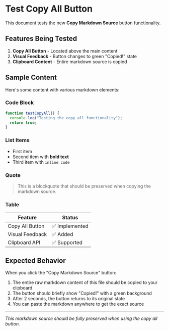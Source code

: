 # Test Copy All Button

This document tests the new **Copy Markdown Source** button functionality.

## Features Being Tested

1. **Copy All Button** - Located above the main content
2. **Visual Feedback** - Button changes to green "Copied!" state
3. **Clipboard Content** - Entire markdown source is copied

## Sample Content

Here's some content with various markdown elements:

### Code Block

```javascript
function testCopyAll() {
  console.log("Testing the copy all functionality");
  return true;
}
```

### List Items

- First item
- Second item with **bold text**
- Third item with `inline code`

### Quote

> This is a blockquote that should be preserved
> when copying the markdown source.

### Table

| Feature | Status |
|---------|--------|
| Copy All Button | ✅ Implemented |
| Visual Feedback | ✅ Added |
| Clipboard API | ✅ Supported |

## Expected Behavior

When you click the "Copy Markdown Source" button:

1. The entire raw markdown content of this file should be copied to your clipboard
2. The button should briefly show "Copied!" with a green background
3. After 2 seconds, the button returns to its original state
4. You can paste the markdown anywhere to get the exact source

---

*This markdown source should be fully preserved when using the copy all button.*